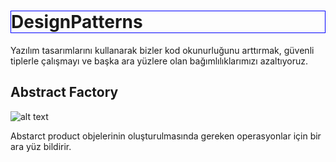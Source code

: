 <h1 style="border:1px solid blue;">DesignPatterns</h1>
Yazılım tasarımlarını kullanarak bizler kod okunurluğunu arttırmak, güvenli tiplerle çalışmayı ve başka ara yüzlere olan bağımlılıklarımızı azaltıyoruz. 

<h2>Abstract Factory</h2>

![alt text](http://is.gd/ri7UfN)

<p>Abstarct product objelerinin oluşturulmasında gereken operasyonlar için bir ara yüz bildirir.</p>
